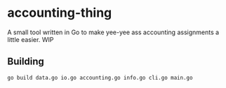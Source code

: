 # accounting-thing
A small tool written in Go to make yee-yee ass accounting assignments a little easier. WIP
## Building
`go build data.go io.go accounting.go info.go cli.go main.go`
